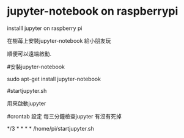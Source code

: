 # jupyter-notebook on raspberrypi

installl jupyter on raspberry pi

在樹苺上安裝jupyter-notebook 給小朋友玩

順便可以遠端啟動.

#安裝jupyter-notebook

sudo apt-get install jupyter-notebook

#startjupyter.sh

用來啟動jupyter

#crontab 設定 每三分鐘檢查jupyter 有沒有死掉

*/3 * * * * /home/pi/startjupyter.sh
